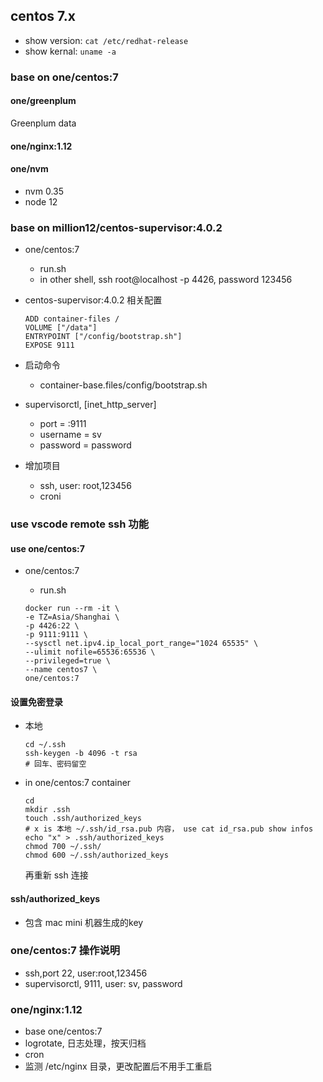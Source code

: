 centos 7.x
---

- show version: `cat /etc/redhat-release`
- show kernal: `uname -a`

### base on one/centos:7

#### one/greenplum

Greenplum data

#### one/nginx:1.12

#### one/nvm

- nvm 0.35
- node 12

### base on million12/centos-supervisor:4.0.2

- one/centos:7
  - run.sh
  - in other shell, ssh root@localhost -p 4426, password 123456
- centos-supervisor:4.0.2 相关配置

  ```
  ADD container-files /
  VOLUME ["/data"]
  ENTRYPOINT ["/config/bootstrap.sh"]
  EXPOSE 9111
  ```

- 启动命令
  - container-base.files/config/bootstrap.sh
- supervisorctl, [inet_http_server]
  - port = :9111
  - username = sv
  - password = password
- 增加项目
  - ssh, user: root,123456
  - croni

### use vscode remote ssh 功能

#### use one/centos:7

- one/centos:7
  - run.sh

  ```
  docker run --rm -it \
  -e TZ=Asia/Shanghai \
  -p 4426:22 \
  -p 9111:9111 \
  --sysctl net.ipv4.ip_local_port_range="1024 65535" \
  --ulimit nofile=65536:65536 \
  --privileged=true \
  --name centos7 \
  one/centos:7
  ```

#### 设置免密登录

- 本地

  ```
  cd ~/.ssh
  ssh-keygen -b 4096 -t rsa
  # 回车、密码留空
  ```

- in one/centos:7 container

  ```
  cd
  mkdir .ssh
  touch .ssh/authorized_keys
  # x is 本地 ~/.ssh/id_rsa.pub 内容， use cat id_rsa.pub show infos
  echo "x" > .ssh/authorized_keys
  chmod 700 ~/.ssh/
  chmod 600 ~/.ssh/authorized_keys
  ```

  再重新 ssh 连接

#### ssh/authorized_keys

- 包含 mac mini 机器生成的key

### one/centos:7 操作说明

- ssh,port 22, user:root,123456
- supervisorctl, 9111, user: sv, password

### one/nginx:1.12

- base one/centos:7
- logrotate, 日志处理，按天归档
- cron
- 监测 /etc/nginx 目录，更改配置后不用手工重启
